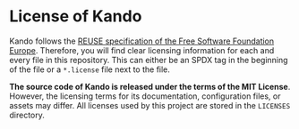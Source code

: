 # License of Kando

Kando follows the [REUSE specification of the Free Software Foundation Europe](https://reuse.software/).
Therefore, you will find clear licensing information for each and every file in this repository.
This can either be an SPDX tag in the beginning of the file or a `*.license` file next to the file.

**The source code of Kando is released under the terms of the MIT License**.
However, the licensing terms for its documentation, configuration files, or assets may differ.
All licenses used by this project are stored in the `LICENSES` directory.